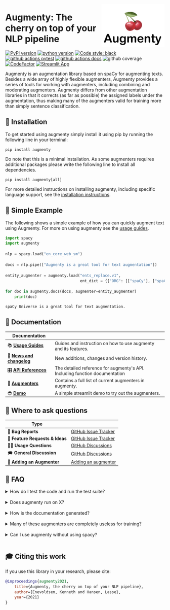<a href="https://github.com/kennethenevoldsen/augmenty"><img src="https://github.com/KennethEnevoldsen/augmenty/blob/master/img/icon.png?raw=true" width="200" align="right" /></a>
# Augmenty: The cherry on top of your NLP pipeline


[![PyPI version](https://badge.fury.io/py/augmenty.svg)](https://pypi.org/project/augmenty/)
[![python version](https://img.shields.io/badge/Python-%3E=3.7-blue)](https://github.com/kennethenevoldsen/augmenty)
[![Code style: black](https://img.shields.io/badge/Code%20Style-Black-black)](https://black.readthedocs.io/en/stable/the_black_code_style/current_style.html)
[![github actions pytest](https://github.com/kennethenevoldsen/augmenty/actions/workflows/pytest-cov-comment.yml/badge.svg)](https://github.com/kennethenevoldsen/augmenty/actions)
[![github actions docs](https://github.com/kennethenevoldsen/augmenty/actions/workflows/documentation.yml/badge.svg)](https://kennethenevoldsen.github.io/augmenty/)
![github coverage](https://img.shields.io/endpoint?url=https://gist.githubusercontent.com/KennethEnevoldsen/2d5c14e682c3560240fe05cc7c9f4d2d/raw/badge-augmenty-pytest-coverage.json)
[![CodeFactor](https://www.codefactor.io/repository/github/kennethenevoldsen/augmenty/badge)](https://www.codefactor.io/repository/github/kennethenevoldsen/augmenty)
[![Streamlit App](https://static.streamlit.io/badges/streamlit_badge_black_white.svg)](https://share.streamlit.io/kennethenevoldsen/augmenty/dev/streamlit.py)
<!-- [![pip downloads](https://img.shields.io/pypi/dm/augmenty.svg)](https://pypi.org/project/augmenty/) -->


Augmenty is an augmentation library based on spaCy for augmenting texts. Besides a wide array of highly flexible augmenters, Augmenty provides a series of tools for working with augmenters, including combining and moderating augmenters. Augmenty differs from other augmentation libraries in that it corrects (as far as possible) the assigned labels under the augmentation, thus making many of the augmenters valid for training more than simply sentence classification.

## 🔧 Installation
To get started using augmenty simply install it using pip by running the following line in your terminal:

```
pip install augmenty
```

Do note that this is a minimal installation. As some augmenters requires additional packages please write the following line to install all dependencies.

```
pip install augmenty[all]
```

For more detailed instructions on installing augmenty, including specific language support, see the [installation instructions](https://kennethenevoldsen.github.io/augmenty/installation).

## 🍒 Simple Example
The following shows a simple example of how you can quickly augment text using Augmenty. For more on using augmenty see the [usage guides].

```python
import spacy
import augmenty

nlp = spacy.load("en_core_web_sm")

docs = nlp.pipe(["Augmenty is a great tool for text augmentation"])

entity_augmenter = augmenty.load("ents_replace.v1", 
                                 ent_dict = {{"ORG": [["spaCy"], ["spaCy", "Universe"]]})

for doc in augmenty.docs(docs, augmenter=entity_augmenter)
    print(doc)
```

```
spaCy Universe is a great tool for text augmentation.
```

## 📖 Documentation

| Documentation              |                                                                             |
| -------------------------- | --------------------------------------------------------------------------- |
| 📚 **[Usage Guides]**       | Guides and instruction on how to use augmenty and its features.             |
| 📰 **[News and changelog]** | New additions, changes and version history.                                 |
| 🎛 **[API References]**     | The detailed reference for augmenty's API. Including function documentation |
| 🍒 **[Augmenters]**         | Contains a full list of current augmenters in augmenty.                     |
| 😎 **[Demo]**         | A simple streamlit demo to try out the augmenters.                    |


[usage guides]: https://kennethenevoldsen.github.io/augmenty/introduction.html
[api references]: https://kennethenevoldsen.github.io/augmenty/
[Augmenters]: https://kennethenevoldsen.github.io/augmenty/augmenters.html
[Demo]: https://share.streamlit.io/kennethenevoldsen/augmenty/dev/streamlit.py
[News and changelog]: https://kennethenevoldsen.github.io/augmenty/news.html

## 💬 Where to ask questions

| Type                           |                        |
| ------------------------------ | ---------------------- |
| 🚨 **Bug Reports**              | [GitHub Issue Tracker] |
| 🎁 **Feature Requests & Ideas** | [GitHub Issue Tracker] |
| 👩‍💻 **Usage Questions**          | [GitHub Discussions]   |
| 🗯 **General Discussion**       | [GitHub Discussions]   |
| 🍒 **Adding an Augmenter**      | [Adding an augmenter]  |

[github issue tracker]: https://github.com/kennethenevoldsen/augmenty/issues
[github discussions]: https://github.com/kennethenevoldsen/augmenty/discussions
[Adding an augmenter]: https://kennethenevoldsen.github.io/augmenty/adding_an_augmenter.html


## 🤔 FAQ


<details>
  <summary>How do I test the code and run the test suite?</summary>


augmenty comes with an extensive test suite. In order to run the tests, you'll usually want to clone the repository and build augmenty from the source. This will also install the required development dependencies and test utilities defined in the requirements.txt.


```
pip install -r requirements.txt
pip install pytest

python -m pytest
```

which will run all the test in the `augmenty/tests` folder.

Specific tests can be run using:

```
python -m pytest augmenty/tests/test_docs.py
```

**Code Coverage**
If you want to check code coverage you can run the following:
```
pip install pytest-cov

python -m pytest --cov=.
```


</details>


<br /> 


<details>
  <summary>Does augmenty run on X?</summary>

  augmenty is intended to run on all major OS, this includes Windows (latest version), MacOS (Catalina) and the latest version of Linux (Ubuntu). Below you can see if augmenty passes its test suite for the system of interest. Please note these are only the systems augmenty is being actively tested on, if you run on a similar system (e.g. an earlier version of Linux) augmenty will likely run there as well, if not please create an issue.

| Operating System      | Status                                                                                                                                                                                                                          |
| --------------------- | ------------------------------------------------------------------------------------------------------------------------------------------------------------------------------------------------------------------------------- |
| Ubuntu/Linux (Latest) | [![github actions pytest ubuntu](https://github.com/kennethenevoldsen/augmenty/actions/workflows/pytest-cov-comment.yml/badge.svg)](https://github.com/kennethenevoldsen/augmenty/actions/workflows/pytest-cov-comment.yml)     |
| MacOS (Catalina)      | [![github actions pytest catalina](https://github.com/kennethenevoldsen/augmenty/actions/workflows/pytest_mac_catalina.yml/badge.svg)](https://github.com/kennethenevoldsen/augmenty/actions/workflows/pytest_mac_catalina.yml) |
| Windows (Latest)      | [![github actions pytest windows](https://github.com/kennethenevoldsen/augmenty/actions/workflows/pytest_windows.yml/badge.svg)](https://github.com/kennethenevoldsen/augmenty/actions/workflows/pytest_windows.yml)            |

  
</details>

<br /> 

<details>
  <summary>How is the documentation generated?</summary>

  augmenty uses [sphinx](https://www.sphinx-doc.org/en/master/index.html) to generate documentation. It uses the [Furo](https://github.com/pradyunsg/furo) theme with a custom styling.

  To make the documentation you can run:
  
  ```
  # install sphinx, themes and extensions
  pip install sphinx furo sphinx-copybutton sphinxext-opengraph

  # generate html from documentations

  make -C docs html
  ```
  
</details>


<br /> 

<details>
  <summary>Many of these augmenters are completely useless for training?</summary>

  That is true, some of the augmenters are rarely something you would augment with during training. For instance randomly adding or removing spacing. However, augmentation can just as well be used to test whether a model is robust to certain variations.
  
</details>

<br /> 


<details>
  <summary>Can I use augmenty without using spacy?</summary>

  Indeed augmenty contains convenience functions for applying augmentation directly to raw texts. Check out the [getting started guide](https://kennethenevoldsen.github.io/augmenty/introduction.html) to learn how. 
  
</details>

<br /> 


## 🎓 Citing this work

If you use this library in your research, please cite:

```bibtex
@inproceedings{augmenty2021,
    title={Augmenty, the cherry on top of your NLP pipeline},
    author={Enevoldsen, Kenneth and Hansen, Lasse},
    year={2021}
}
```
